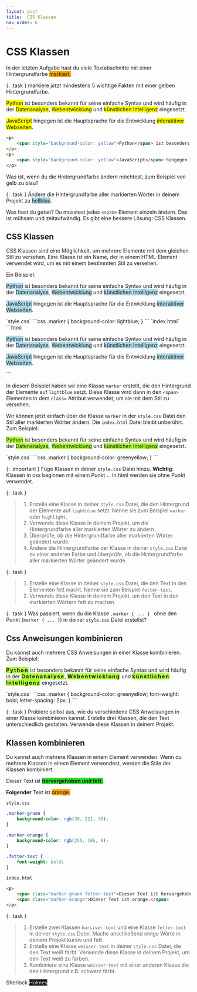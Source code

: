 ```yaml
---
layout: post
title:  CSS Klassen
nav_order: 6
---
```

# CSS Klassen

In der letzten Aufgabe hast du viele Textabschnitte mit einer Hintergrundfarbe <span style="background-color: orange">markiert.

{: .task }
markiere *jetzt* mindestens 5 wichtige Fakten mit einer gelben Hintergrundfarbe.

<div class="code-example">
<p>
    <span style="background-color: yellow">Python</span> ist besonders bekannt für seine einfache Syntax und wird häufig in der <span style="background-color: yellow">Datenanalyse</span>, <span style="background-color: yellow">Webentwicklung</span> und <span style="background-color: yellow">künstlichen Intelligenz</span> eingesetzt.
</p>
<p>
    <span style="background-color: yellow">JavaScript</span> hingegen ist die Hauptsprache für die Entwicklung <span style="background-color: yellow">interaktiver Webseiten</span>.
</p>
</div>

```html
<p>
    <span style="background-color: yellow">Python</span> ist besonders bekannt für seine einfache Syntax und wird häufig in der <span style="background-color: yellow">Datenanalyse</span>, <span style="background-color: yellow">Webentwicklung</span> und <span style="background-color: yellow">künstlichen Intelligenz</span> eingesetzt.
</p>
<p>
    <span style="background-color: yellow">JavaScript</span> hingegen ist die Hauptsprache für die Entwicklung <span style="background-color: yellow">interaktiver Webseiten</span>.
</p>
```

Was ist, wenn du die Hintergrundfarbe ändern möchtest, zum Beispiel von gelb zu blau?

{: .task }
Ändere die Hintergrundfarbe aller markierten Wörter in deinem Projekt zu <span style="background-color: lightblue">hellblau</span>.

Was hast du getan? Du musstest jedes `<span>` Element einzeln ändern. Das ist mühsam und zeitaufwändig. Es gibt eine bessere Lösung: CSS Klassen.

## CSS Klassen

CSS Klassen sind eine Möglichkeit, um mehrere Elemente mit dem gleichen Stil zu versehen. Eine Klasse ist ein Name, der in einem HTML-Element verwendet wird, um es mit einem bestimmten Stil zu versehen.

Ein Beispiel:

<div class="code-example">
<style>
.marker {
    background-color: lightblue;
}
</style>
<p>
    <span  class="marker">Python</span> ist besonders bekannt für seine einfache Syntax und wird häufig in der <span  class="marker">Datenanalyse</span>, <span  class="marker">Webentwicklung</span> und <span  class="marker">künstlichen Intelligenz</span> eingesetzt.
</p>
<p>
    <span  class="marker">JavaScript</span> hingegen ist die Hauptsprache für die Entwicklung <span  class="marker">interaktiver Webseiten</span>.
</p>
</div>
`style.css`
```css
.marker {
    background-color: lightblue;
}
```
`index.html`
```html
<p>
    <span  class="marker">Python</span> ist besonders bekannt für seine einfache Syntax und wird häufig in der <span  class="marker">Datenanalyse</span>, <span  class="marker">Webentwicklung</span> und <span  class="marker">künstlichen Intelligenz</span> eingesetzt.
</p>
<p>
    <span  class="marker">JavaScript</span> hingegen ist die Hauptsprache für die Entwicklung <span  class="marker">interaktiver Webseiten</span>.
</p>
```


In diesem Beispiel haben wir eine Klasse `marker` erstellt, die den Hintergrund der Elemente auf `lightblue` setzt. Diese Klasse wird dann in den `<span>` Elementen in dem `class=` Attribut verwendet, um sie mit dem Stil zu versehen.

Wir können jetzt einfach über die Klasse `marker` in der `style.css` Datei den Stil aller markierten Wörter ändern. Die `index.html` Datei bleibt unberührt. Zum Beispiel:

<div class="code-example">
<style>
.marker-2 {
    background-color: greenyellow;
}
</style>
<p>
    <span  class="marker-2">Python</span> ist besonders bekannt für seine einfache Syntax und wird häufig in der <span  class="marker-2">Datenanalyse</span>, <span  class="marker-2">Webentwicklung</span> und <span  class="marker-2">künstlichen Intelligenz</span> eingesetzt.
</p>
</div>
`style.css`
```css
.marker {
    background-color: greenyellow;
}
```

{: .important }
Füge Klassen in deiner `style.css` Datei hinzu. **Wichtig**: Klassen in css beginnen mit einem Punkt `.`. In html werden sie ohne Punkt verwendet.

{: .task }
> 1. Erstelle eine Klasse in deiner `style.css` Datei, die den Hintergrund der Elemente auf `lightblue` setzt. Nenne sie zum Beispiel `marker` oder `highlight`.
> 2. Verwende diese Klasse in deinem Projekt, um die Hintergrundfarbe aller markierten Wörter zu ändern.
> 3. Überprüfe, ob die Hintergrundfarbe aller markierten Wörter geändert wurde.
> 4. Ändere die Hintergrundfarbe der Klasse in deiner `style.css` Datei zu einer anderen Farbe und überprüfe, ob die Hintergrundfarbe aller markierten Wörter geändert wurde.

{: .task }
> 1. Erstelle eine Klasse in deiner `style.css` Datei, die den Text in den Elementen fett macht. Nenne sie zum Beispiel `fetter-text`.
> 2. Verwende diese Klasse in deinem Projekt, um den Text in den markierten Wörtern fett zu machen.

{: .task }
Was passiert, wenn du die Klasse `.marker { ... } ` ohne den Punkt (`marker { ... }`) in deiner `style.css` Datei erstellst? 

## Css Anweisungen kombinieren

Du kannst auch mehrere CSS Anweisungen in einer Klasse kombinieren. Zum Beispiel:

<div class="code-example">
<style>
.marker-3 {
    background-color: greenyellow;
    font-weight: bold;
    letter-spacing: 2px;
}
</style>
<p>
    <span  class="marker-3">Python</span> ist besonders bekannt für seine einfache Syntax und wird häufig in der <span  class="marker-3">Datenanalyse</span>, <span  class="marker-3">Webentwicklung</span> und <span  class="marker-3">künstlichen Intelligenz</span> eingesetzt.
</p>
</div>
`style.css`
```css
.marker {
    background-color: greenyellow;
    font-weight: bold;
    letter-spacing: 2px;
}
```

{: .task }
Probiere selbst aus, wie du verschiedene CSS Anweisungen in einer Klasse kombinieren kannst. Erstelle drei Klassen, die den Text unterschiedlich gestalten. Verwende diese Klassen in deinem Projekt.

## Klassen kombinieren

Du kannst auch mehrere Klassen in einem Element verwenden. Wenn du mehrere Klassen in einem Element verwendest, werden die Stile der Klassen kombiniert.

<div class="code-example">
<style>
.marker-gruen {
    background-color: rgb(39, 221, 39);
}
.marker-orange {
    background-color: rgb(255, 165, 0);
}
.fetter-text {
font-weight: bold;
}
</style>
<p>
    Dieser Text ist <span class="marker-gruen fetter-text">hervorgehoben und fett.</span>
</p>
<p>
    <span class="fetter-text">Folgender</span> Text ist <span class="marker-orange">orange.</span>
</p>
</div>

`style.css`

```css
.marker-gruen {
    background-color: rgb(39, 221, 39);
}

.marker-orange {
    background-color: rgb(255, 165, 0);
}

.fetter-text {
    font-weight: bold;
}
```
`index.html`
```html
<p>
    <span class="marker-gruen fetter-text">Dieser Text ist hervorgehoben und fett.</span>
    <span class="marker-orange">Dieser Text ist orange.</span>
</p>
```

{: .task }
> 1. Erstelle zwei Klassen `kursiver-text` und eine Klasse `fetter-text` in deiner `style.css` Datei. Mache anschließend einige Wörte in deinem Projekt kursiv und fett.
> 2. Erstelle eine Klasse `weisser-text` in deiner `style.css` Datei, die den Text weiß färbt. Verwende diese Klasse in deinem Projekt, um den Text weiß zu färben.
> 3. Kombiniere eine Klasse `weisser-text` mit einer anderen Klasse die den Hintergrund z.B. schwarz färbt.

<div class="code-example">
Sherlock <span style="background-color: black; color: white;">Holmes</span>
